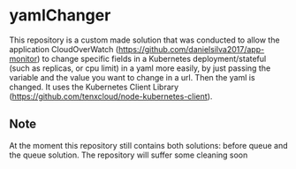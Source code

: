 # yamlChanger

This repository is a custom made solution that was conducted to allow the application CloudOverWatch (https://github.com/danielsilva2017/app-monitor) to change specific fields in a Kubernetes deployment/stateful (such as replicas, or cpu limit) in a yaml more easily, by just passing the variable and the value you want to change in a url. Then the yaml is changed.
It uses the Kubernetes Client Library (https://github.com/tenxcloud/node-kubernetes-client).

## Note

At the moment this repository still contains both solutions: before queue and the queue solution. The repository will suffer some cleaning soon




